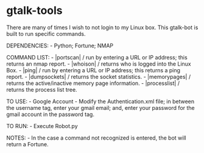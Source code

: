 gtalk-tools
===========

There are many of times I wish to not login to my Linux box. This gtalk-bot is built to run specific commands.

DEPENDENCIES:
         - Python; Fortune; NMAP

COMMAND LIST:
        - |portscan| / run by entering a URL or IP address; this returns an nmap report.
        - |whoison| / returns who is logged into the Linux Box.
        - |ping| / run by entering a URL or IP address; this returns a ping report. 
        - |dumpsockets| / returns the socket statistics.
        - |memorypages| / returns the active/inactive memory page information.
        - |processlist| / returns the process list tree.
        
TO USE:
        - Google Account
        - Modify the Authentication.xml file; in between the username tag, enter your gmail email;
        and, enter your password for the gmail account in the password tag. 

TO RUN: 
        - Execute Robot.py

NOTES: 
        - In the case a command not recognized is entered, the bot will return a Fortune.  
